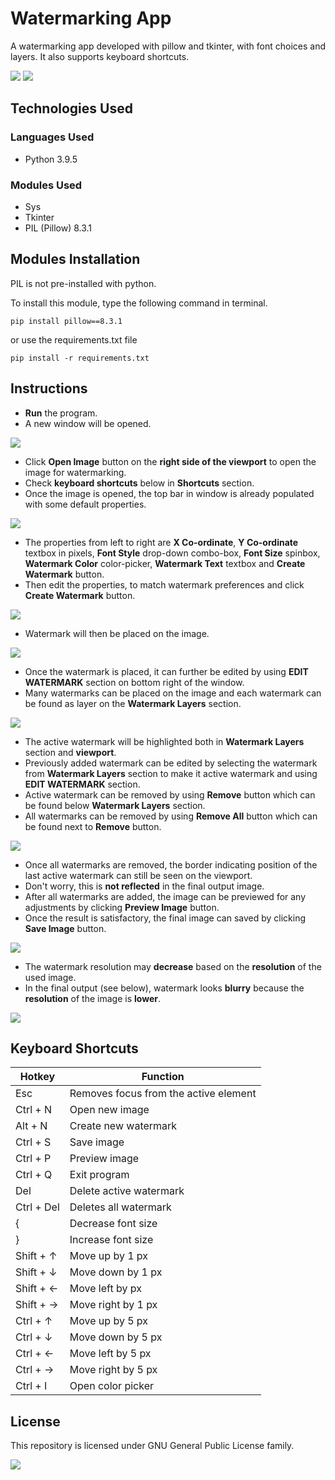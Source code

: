 # Watermarking App
A watermarking app developed with pillow and tkinter, with font choices and layers. It also supports keyboard shortcuts.

![](https://img.shields.io/badge/python-v3.9.5-blue) ![](https://img.shields.io/badge/Pillow-v8.3.1-yellowgreen)

## Technologies Used
### Languages Used
* Python 3.9.5

### Modules Used
* Sys
* Tkinter
* PIL (Pillow) 8.3.1

## Modules Installation
PIL is not pre-installed with python.

To install this module, type the following command in terminal.

```
pip install pillow==8.3.1
```
or use the requirements.txt file

```
pip install -r requirements.txt
```

## Instructions
* **Run** the program.
* A new window will be opened.

![](https://github.com/Gokul-Atom/watermarking-app/blob/main/Screenshots/screenshot%2001.png)

* Click **Open Image** button on the **right side of the viewport** to open the image for watermarking.
* Check **keyboard shortcuts** below in **Shortcuts** section.
* Once the image is opened, the top bar in window is already populated with some default properties.

![](https://github.com/Gokul-Atom/watermarking-app/blob/main/Screenshots/screenshot%2002.png)

* The properties from left to right are **X Co-ordinate**, **Y Co-ordinate** textbox in pixels, **Font Style** drop-down combo-box, **Font Size** spinbox, **Watermark Color** color-picker, **Watermark Text** textbox and **Create Watermark** button.
* Then edit the properties, to match watermark preferences and click **Create Watermark** button.

![](https://github.com/Gokul-Atom/watermarking-app/blob/main/Screenshots/screenshot%2003.png)

* Watermark will then be placed on the image.

![](https://github.com/Gokul-Atom/watermarking-app/blob/main/Screenshots/screenshot%2004.png)

* Once the watermark is placed, it can further be edited by using **EDIT WATERMARK** section on bottom right of the window.
* Many watermarks can be placed on the image and each watermark can be found as layer on the **Watermark Layers** section.

![](https://github.com/Gokul-Atom/watermarking-app/blob/main/Screenshots/screenshot%2005.png)

* The active watermark will be highlighted both in **Watermark Layers** section and **viewport**.
* Previously added watermark can be edited by selecting the watermark from **Watermark Layers** section to make it active watermark and using **EDIT WATERMARK** section.
* Active watermark can be removed by using **Remove** button which can be found below **Watermark Layers** section.
* All watermarks can be removed by using **Remove All** button which can be found next to **Remove** button.

![](https://github.com/Gokul-Atom/watermarking-app/blob/main/Screenshots/screenshot%2008.png)

* Once all watermarks are removed, the border indicating position of the last active watermark can still be seen on the viewport.
* Don't worry, this is **not reflected** in the final output image.
* After all watermarks are added, the image can be previewed for any adjustments by clicking **Preview Image** button.
* Once the result is satisfactory, the final image can saved by clicking **Save Image** button.

![](https://github.com/Gokul-Atom/watermarking-app/blob/main/Screenshots/screenshot%2006.png)

* The watermark resolution may **decrease** based on the **resolution** of the used image.
* In the final output (see below), watermark looks **blurry** because the **resolution** of the image is **lower**.

![](https://github.com/Gokul-Atom/watermarking-app/blob/main/Screenshots/screenshot%2007.png)

## Keyboard Shortcuts
Hotkey | Function
-|-
Esc | Removes focus from the active element
Ctrl + N | Open new image
Alt + N | Create new watermark
Ctrl + S | Save image
Ctrl + P | Preview image
Ctrl + Q | Exit program
Del | Delete active watermark
Ctrl + Del | Deletes all watermark
{ | Decrease font size
} | Increase font size
Shift + &uarr; | Move up by 1 px
Shift + &darr; | Move down by 1 px
Shift + &larr; | Move left by  px
Shift + &rarr; | Move right by 1 px
Ctrl + &uarr; | Move up by 5 px
Ctrl + &darr; | Move down by 5 px
Ctrl + &larr; | Move left by 5 px
Ctrl + &rarr; | Move right by 5 px
Ctrl + I | Open color picker

## License
This repository is licensed under GNU General Public License family.

![](https://img.shields.io/badge/License-GPL-color)
